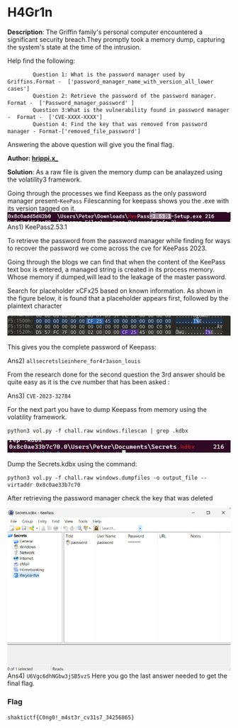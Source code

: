  # H4Gr1n

**Description**:
The Griffin family's personal computer encountered a significant security breach.They promptly took a memory dump, capturing the system's state at the time of the intrusion.

Help find the following:
``` 
        Question 1: What is the password manager used by Griffins.Format -  ['password_manager_name_with_version_all_lower cases'] 
        Question 2: Retrieve the password of the password manager. Format -  ['Password_manager_password' ] 
        Question 3:What is the vulnerability found in password manager -  Format -  ['CVE-XXXX-XXXX'] 
        Question 4: Find the key that was removed from password manager - Format-['removed_file_password']
```
Answering the above question will give you the final flag.

**Author: [hrippi.x_](https://twitter.com/hrippix_)**

**Solution**:
As a raw file is given the memory dump can be analayzed using the volatility3 framework.

Going through the processes we find Keepass as the only password manager present-`KeePass`
Filescanning for keepass shows you the .exe with its version tagged on it.
![alt text](uploads/image-3.png)
Ans1) KeePass2.53.1

To retrieve the password from the password manager while finding for ways to recover the password we come across the cve for KeePass 2023.
 
Going through the blogs we can find that when the content of the KeePass text box is entered, a managed string is created in its process memory. Whose memory if dumped,will lead to the leakage of the master password.

Search for placeholder xCFx25 based on known information. As shown in the figure below, it is found that a placeholder appears first, followed by the plaintext character

![alt text](uploads/image-4.png)

This gives you the complete password of Keepass:

Ans2) `allsecretslieinhere_for4r3ason_louis`

From the research done for the second question the 3rd answer should be quite easy as it is the cve number that has been asked :

Ans3) `CVE-2023-32784`

For the next part you have to dump Keepass from memory using the volatility framework.

```
python3 vol.py -f chall.raw windows.filescan | grep .kdbx
```
![alt text](uploads/image-6.png)

Dump the Secrets.kdbx using the command:
```
python3 vol.py -f chall.raw windows.dumpfiles -o output_file --virtaddr 0x8c0ae33b7c70
```

After retrieving the password manager check the key that was deleted 

![alt text](uploads/image-7.png)
Ans4) `U6Vgc6dhNGbw3jSB5vzS`
Here you go the last answer needed to get the final flag.

### Flag
```shaktictf{C0ng0!_m4st3r_cv31s7_34256865}```

